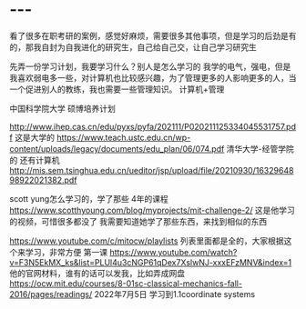 # ---
看了很多在职考研的案例，感觉好麻烦，需要很多其他事项，但是学习的后劲是有的，那我自封为自我进化的研究生，自己给自己交，让自己学习研究生

先弄一份学习计划，我要学习什么？别人是怎么学习的
我学的电气，强电，但是我喜欢弱电多一些，对计算机也比较感兴趣，为了管理更多的人影响更多的人，当一个促进别人的教练，我也需要一些管理知识。
计算机+管理




中国科学院大学 硕博培养计划

http://www.ihep.cas.cn/edu/pyxs/pyfa/202111/P020211125334045531757.pdf
这是大学的
https://www.teach.ustc.edu.cn/wp-content/uploads/legacy/documents/edu_plan/06/074.pdf
清华大学-经管学院的 还有计算机
http://mis.sem.tsinghua.edu.cn/ueditor/jsp/upload/file/20210930/1632964898922021382.pdf

scott yung怎么学习的，学了那些  4年的课程 
https://www.scotthyoung.com/blog/myprojects/mit-challenge-2/
这是他学习的视频，可惜很多都没了 我需要知道她学了那些东西，来找到相似的东西

https://www.youtube.com/c/mitocw/playlists
列表里面都是全的，大家根据这个来学习，非常方便
第一课
https://www.youtube.com/watch?v=F3N5EkMX_ks&list=PLUl4u3cNGP61qDex7XslwNJ-xxxEFzMNV&index=1
他的官网材料，谁有的话可以发我，比如弄成网盘
https://ocw.mit.edu/courses/8-01sc-classical-mechanics-fall-2016/pages/readings/
2022年7月5日 学习到1.1coordinate systems
